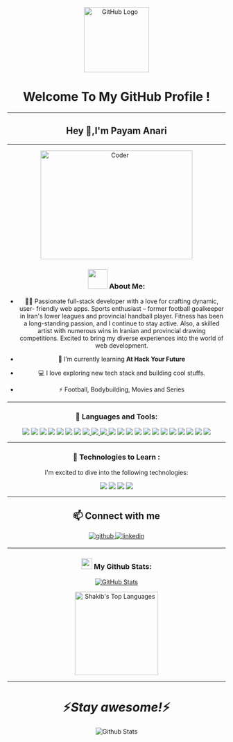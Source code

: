 <div align="center">
<img src="https://github.com/raghavk16/raghavk16/blob/master/octo.gif" alt="GitHub Logo" width="150" height="150" />
</div>

<div align="center">
   <h1> Welcome To My GitHub Profile ! </h1>
  
  ---
## Hey 👋,I'm Payam Anari

---


<img src="https://github.com/raghavk16/raghavk16/blob/master/coderman.gif" alt="Coder" align="center" width="350" height="250" />
  
### <img src="https://github.com/TheDudeThatCode/TheDudeThatCode/blob/master/Assets/Developer.gif" width="45" /> About Me:
- 🧑‍💻 Passionate full-stack developer with a love for crafting dynamic, user-
friendly web apps. Sports enthusiast – former football goalkeeper in 
Iran's lower leagues and provincial handball player. Fitness has been a 
long-standing passion, and I continue to stay active. Also, a skilled artist 
with numerous wins in Iranian and provincial drawing competitions. 
Excited to bring my diverse experiences into the world of web 
development.

- 🌱 I’m currently learning **At Hack Your Future**
- 💻 I love exploring new tech stack and building cool stuffs.
- ⚡ Football, Bodybuilding, Movies and Series

---

### 🔨 Languages and Tools:

<img  src="https://readme-components.vercel.app/api?component=logo&fill=black&logo=html5&animation=spin&svgfill=15d8fe">
<img  src="https://readme-components.vercel.app/api?component=logo&fill=black&logo=css3&animation=spin&svgfill=15d8fe">
<img  src="https://readme-components.vercel.app/api?component=logo&fill=black&logo=javascript&animation=spin&svgfill=15d8fe">
<img  src="https://readme-components.vercel.app/api?component=logo&fill=black&logo=node.js&animation=spin&svgfill=15d8fe">
<img  src="https://readme-components.vercel.app/api?component=logo&fill=black&logo=express.js&animation=spin&svgfill=15d8fe">
<img  src="https://readme-components.vercel.app/api?component=logo&fill=black&logo=mysql&animation=spin&svgfill=15d8fe">
<img  src="https://readme-components.vercel.app/api?component=logo&fill=black&logo=mongodb&animation=spin&svgfill=15d8fe">
<a href="https://github.com/harish-sethuraman/readme-components">
 <img  src="https://readme-components.vercel.app/api?component=logo&fill=black&logo=react&animation=spin&svgfill=15d8fe"> 
   <img  src="https://readme-components.vercel.app/api?component=logo&fill=black&logo=reactrouter&animation=spin&svgfill=15d8fe">
   <img  src="https://readme-components.vercel.app/api?component=logo&fill=black&logo=redux&animation=spin&svgfill=15d8fe">
</a>
<img  src="https://readme-components.vercel.app/api?component=logo&fill=black&logo=github&animation=spin&svgfill=15d8fe">
</a>
<img  src="https://readme-components.vercel.app/api?component=logo&fill=black&logo=git&animation=spin&svgfill=15d8fe">
</a>
<img  src="https://readme-components.vercel.app/api?component=logo&fill=black&logo=npm&animation=spin&svgfill=15d8fe">
</a>
<img  src="https://readme-components.vercel.app/api?component=logo&fill=black&logo=json&animation=spin&svgfill=15d8fe">
</a>
<img  src="https://readme-components.vercel.app/api?component=logo&fill=black&logo=netlify&animation=spin&svgfill=15d8fe">
</a>
<img  src="https://readme-components.vercel.app/api?component=logo&fill=black&logo=heroku&animation=spin&svgfill=15d8fe">
</a>
<img  src="https://readme-components.vercel.app/api?component=logo&fill=black&logo=bootstrap&animation=spin&svgfill=15d8fe">
</a>
<img  src="https://readme-components.vercel.app/api?component=logo&fill=black&logo=postman&animation=spin&svgfill=15d8fe">
</a>
<img  src="https://readme-components.vercel.app/api?component=logo&fill=black&logo=trello&animation=spin&svgfill=15d8fe">
<img  src="https://readme-components.vercel.app/api?component=logo&fill=black&logo=slack&animation=spin&svgfill=15d8fe">
<img  src="https://readme-components.vercel.app/api?component=logo&fill=black&logo=figma&animation=spin&svgfill=15d8fe">
<img  src="https://readme-components.vercel.app/api?component=logo&fill=black&logo=tailwindcss&animation=spin&svgfill=15d8fe">

---
### :wrench: Technologies to Learn :
I'm excited to dive into the following technologies:


<img  src="https://readme-components.vercel.app/api?component=logo&fill=black&logo=php&animation=spin&svgfill=15d8fe">
<img  src="https://readme-components.vercel.app/api?component=logo&fill=black&logo=laravel&animation=spin&svgfill=15d8fe">
<img  src="https://readme-components.vercel.app/api?component=logo&fill=black&logo=vue.js&animation=spin&svgfill=15d8fe">
<img  src="https://readme-components.vercel.app/api?component=logo&fill=black&logo=typescript&animation=spin&svgfill=15d8fe">

---


## 📫 Connect with me  
<div align="center">
<a href="https://github.com/payamanari" target="_blank">
<img src=https://img.shields.io/badge/github-%2324292e.svg?&style=for-the-badge&logo=github&logoColor=white alt=github style="margin-bottom: 5px;" />

<a href="https://linkedin.com/in/payam-anari-3476bb131/" target="_blank">
<img src=https://img.shields.io/badge/linkedin-%231E77B5.svg?&style=for-the-badge&logo=linkedin&logoColor=white alt=linkedin style="margin-bottom: 5px;" />
</a>

</div>

---
### <img src='https://media1.giphy.com/media/du3J3cXyzhj75IOgvA/giphy.gif?cid=ecf05e47x2g034i9pzwtzzsd3xgg2w9nr94t4tflbbgo3008&rid=giphy.gif' width='25' /> My Github Stats:
<p align="center">
  <a href="https://github.com/PayamAnari">
    <img align="center" src="https://github-readme-stats.vercel.app/api?username=PayamAnari&count_private=true&show_icons=true&theme=nightowl" alt="GitHub Stats" />
  </a>
</p>

 <img alt="Shakib's Top Languages" src="https://github-readme-stats.vercel.app/api/top-langs/?username=PayamAnari&langs_count=8&count_private=true&layout=compact&theme=dark&hide_border=true&hide=Jupyter%20notebook,less&bg_color=151515&title_color=f2f2f2&icon_color=79fe96" style="height: 192px;">

---


<h1 align='center'>⚡️<i>Stay awesome!</i>⚡️</h1>

<p align="center">
        <img src="https://raw.githubusercontent.com/mayhemantt/mayhemantt/Update/svg/Bottom.svg" alt="Github Stats" />
</p>
